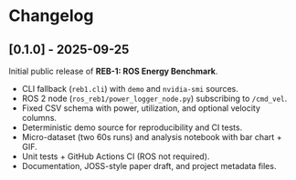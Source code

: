 # Changelog

## [0.1.0] - 2025-09-25
Initial public release of **REB-1: ROS Energy Benchmark**.

- CLI fallback (`reb1.cli`) with `demo` and `nvidia-smi` sources.
- ROS 2 node (`ros_reb1/power_logger_node.py`) subscribing to `/cmd_vel`.
- Fixed CSV schema with power, utilization, and optional velocity columns.
- Deterministic demo source for reproducibility and CI tests.
- Micro-dataset (two 60s runs) and analysis notebook with bar chart + GIF.
- Unit tests + GitHub Actions CI (ROS not required).
- Documentation, JOSS-style paper draft, and project metadata files.
